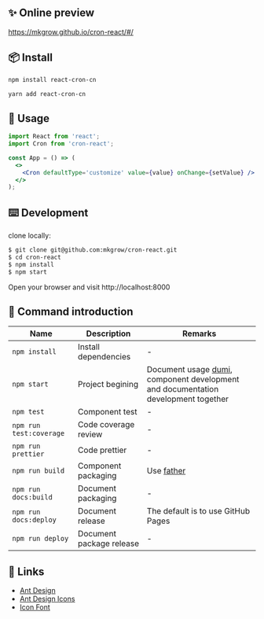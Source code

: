 ## ✨ Online preview

https://mkgrow.github.io/cron-react/#/

## 📦 Install

```bash
npm install react-cron-cn
```

```bash
yarn add react-cron-cn
```

## 🔨 Usage

```jsx
import React from 'react';
import Cron from 'cron-react';

const App = () => (
  <>
    <Cron defaultType='customize' value={value} onChange={setValue} />
  </>
);
```

## ⌨️ Development

clone locally:

```bash
$ git clone git@github.com:mkgrow/cron-react.git
$ cd cron-react
$ npm install
$ npm start
```

Open your browser and visit http://localhost:8000

## 🤖 Command introduction

| Name                    | Description               | Remarks                                                                                                            |
| ----------------------- | ------------------------- | ------------------------------------------------------------------------------------------------------------------ |
| `npm install`           | Install dependencies      | -                                                                                                                  |
| `npm start`             | Project begining          | Document usage [dumi](https://github.com/umijs/dumi), component development and documentation development together |
| `npm test`              | Component test            | -                                                                                                                  |
| `npm run test:coverage` | Code coverage review      | -                                                                                                                  |
| `npm run prettier`      | Code prettier             | -                                                                                                                  |
| `npm run build`         | Component packaging       | Use [father](https://github.com/umijs/father)                                                                      |                                                                                                      |
| `npm run docs:build`    | Document packaging        | -                                                                                                                  |
| `npm run docs:deploy`   | Document release          | The default is to use GitHub Pages                                                                                 |
| `npm run deploy`        | Document package release  | -                                                                                                                  |

## 🔗 Links

- [Ant Design](https://ant.design/)
- [Ant Design Icons](https://github.com/ant-design/ant-design-icons)
- [Icon Font](https://www.iconfont.cn/)
